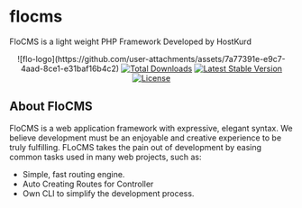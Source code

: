 # flocms

 FloCMS is a light weight PHP Framework Developed by HostKurd

<p align="center">
![flo-logo](https://github.com/user-attachments/assets/7a77391e-e9c7-4aad-8ce1-e31baf16b4c2)
<a href="https://packagist.org/packages/hostkurd/flocms"><img src="https://img.shields.io/packagist/dt/hostkurd/flocms" alt="Total Downloads"></a>
<a href="https://packagist.org/packages/hostkurd/flocms"><img src="https://img.shields.io/packagist/v/hostkurd/flocms" alt="Latest Stable Version"></a>
<a href="https://packagist.org/packages/hostkurd/flocms"><img src="https://img.shields.io/packagist/l/hostkurd/flocms" alt="License"></a>
</p>

## About FloCMS
FloCMS is a web application framework with expressive, elegant syntax. We believe development must be an enjoyable and creative experience to be truly fulfilling. FLoCMS takes the pain out of development by easing common tasks used in many web projects, such as:

- Simple, fast routing engine.
- Auto Creating Routes for Controller
- Own CLI to simplify the development process.


